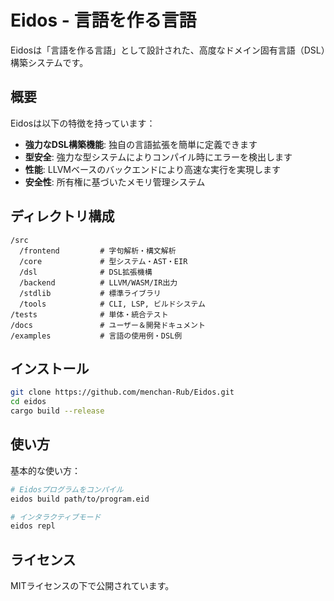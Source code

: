 # Eidos - 言語を作る言語

Eidosは「言語を作る言語」として設計された、高度なドメイン固有言語（DSL）構築システムです。

## 概要

Eidosは以下の特徴を持っています：

- **強力なDSL構築機能**: 独自の言語拡張を簡単に定義できます
- **型安全**: 強力な型システムによりコンパイル時にエラーを検出します
- **性能**: LLVMベースのバックエンドにより高速な実行を実現します
- **安全性**: 所有権に基づいたメモリ管理システム

## ディレクトリ構成

```
/src
  /frontend         # 字句解析・構文解析
  /core             # 型システム・AST・EIR
  /dsl              # DSL拡張機構
  /backend          # LLVM/WASM/IR出力
  /stdlib           # 標準ライブラリ
  /tools            # CLI, LSP, ビルドシステム
/tests              # 単体・統合テスト
/docs               # ユーザー＆開発ドキュメント
/examples           # 言語の使用例・DSL例
```

## インストール

```bash
git clone https://github.com/menchan-Rub/Eidos.git
cd eidos
cargo build --release
```

## 使い方

基本的な使い方：

```bash
# Eidosプログラムをコンパイル
eidos build path/to/program.eid

# インタラクティブモード
eidos repl
```

## ライセンス

MITライセンスの下で公開されています。 